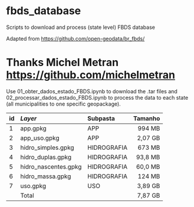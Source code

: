 # fbds_database
Scripts to download and process (state level) FBDS database


Adapted from https://github.com/open-geodata/br_fbds/


# Thanks Michel Metran https://github.com/michelmetran


Use 01_obter_dados_estado_FBDS.ipynb to download the .tar files and 
02_processar_dados_estado_FBDS.ipynb to process the data to each state (all municipalities to one specific geopackage).

| id  | _Layer_              | Subpasta    | Tamanho |
| :-- | :------------------- | :---------- | ------: |
| 1   | app.gpkg             | APP         |  994 MB |
| 2   | app_uso.gpkg         | APP         | 2,07 GB |
| 3   | hidro_simples.gpkg   | HIDROGRAFIA |  673 MB |
| 4   | hidro_duplas.gpkg    | HIDROGRAFIA | 93,8 MB |
| 5   | hidro_nascentes.gpkg | HIDROGRAFIA | 60,0 MB |
| 6   | hidro_massa.gpkg     | HIDROGRAFIA |  124 MB |
| 7   | uso.gpkg             | USO         | 3,89 GB |
|     | Total                |             | 7,87 GB |

<br>
